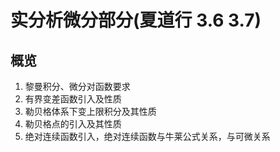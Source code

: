 # 实分析微分部分(夏道行 3.6 3.7)

## 概览

1. 黎曼积分、微分对函数要求
2. 有界变差函数引入及性质
3. 勒贝格体系下变上限积分及其性质
4. 勒贝格点的引入及其性质
5. 绝对连续函数引入，绝对连续函数与牛莱公式关系，与可微关系
